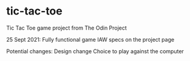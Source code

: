 # tic-tac-toe

Tic Tac Toe game project from The Odin Project

25 Sept 2021:
Fully functional game IAW specs on the project page

Potential changes:
Design change
Choice to play against the computer
